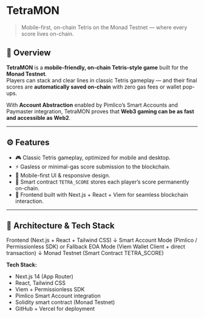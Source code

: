 # TetraMON  
> Mobile-first, on-chain Tetris on the Monad Testnet — where every score lives on-chain.


## 🚀 Overview  
**TetraMON** is a **mobile-friendly, on-chain Tetris-style game** built for the **Monad Testnet**.  
Players can stack and clear lines in classic Tetris gameplay — and their final scores are **automatically saved on-chain** with zero gas fees or wallet pop-ups.

With **Account Abstraction** enabled by Pimlico’s Smart Accounts and Paymaster integration, TetraMON proves that **Web3 gaming can be as fast and accessible as Web2**.

---

## ⚙️ Features  
- 🎮 Classic Tetris gameplay, optimized for mobile and desktop.  
- ⚡ Gasless or minimal-gas score submission to the blockchain.  
- 📱 Mobile-first UI & responsive design.  
- 🔐 Smart contract `TETRA_SCORE` stores each player’s score permanently on-chain.  
- 🧱 Frontend built with Next.js + React + Viem for seamless blockchain interaction.

---

## 🧠 Architecture & Tech Stack
Frontend (Next.js + React + Tailwind CSS) ↓ Smart Account Mode (Pimlico / Permissionless SDK)
or
Fallback EOA Mode (Viem Wallet Client + direct transaction) ↓ Monad Testnet (Smart Contract TETRA_SCORE)

**Tech Stack:**  
- Next.js 14 (App Router)  
- React, Tailwind CSS  
- Viem + Permissionless SDK  
- Pimlico Smart Account integration  
- Solidity smart contract (Monad Testnet)  
- GitHub + Vercel for deployment
